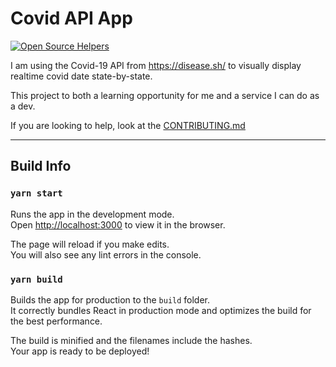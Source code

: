 # Covid API App
[![Open Source Helpers](https://www.codetriage.com/timscodebase/covid/badges/users.svg)](https://www.codetriage.com/timscodebase/covid)

I am using the Covid-19 API from https://disease.sh/ to visually display realtime covid date state-by-state.

This project to both a learning opportunity for me and a service I can do as a dev.

If you are looking to help, look at the [CONTRIBUTING.md](https://github.com/timscodebase/covid/blob/master/CONTRIBUTING.md)

--- 

## Build Info

### `yarn start`

Runs the app in the development mode.<br />
Open [http://localhost:3000](http://localhost:3000) to view it in the browser.

The page will reload if you make edits.<br />
You will also see any lint errors in the console.

### `yarn build`

Builds the app for production to the `build` folder.<br />
It correctly bundles React in production mode and optimizes the build for the best performance.

The build is minified and the filenames include the hashes.<br />
Your app is ready to be deployed!
